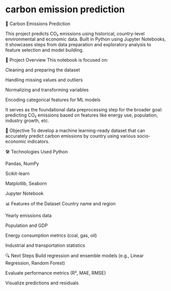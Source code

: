 # carbon emission prediction
🌱 Carbon Emissions Prediction 

This project predicts CO₂ emissions using historical, country-level environmental and economic data. Built in Python using Jupyter Notebooks, it showcases steps from data preparation and exploratory analysis to feature selection and model building.

📌 Project Overview
This notebook is focused on:

Cleaning and preparing the dataset

Handling missing values and outliers

Normalizing and transforming variables

Encoding categorical features for ML models

It serves as the foundational data preprocessing step for the broader goal: predicting CO₂ emissions based on features like energy use, population, industry growth, etc.

🧠 Objective
To develop a machine learning-ready dataset that can accurately predict carbon emissions by country using various socio-economic indicators.

🛠️ Technologies Used
Python

Pandas, NumPy

Scikit-learn

Matplotlib, Seaborn

Jupyter Notebook

📊 Features of the Dataset
Country name and region

Yearly emissions data

Population and GDP

Energy consumption metrics (coal, gas, oil)

Industrial and transportation statistics

🔍 Next Steps
Build regression and ensemble models (e.g., Linear Regression, Random Forest)

Evaluate performance metrics (R², MAE, RMSE)

Visualize predictions and residuals



